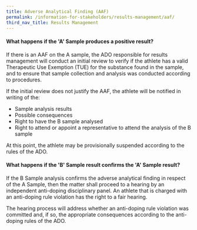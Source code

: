 ```yaml
---
title: Adverse Analytical Finding (AAF) 
permalink: /information-for-stakeholders/results-management/aaf/
third_nav_title: Results Management
---
```

#### **What happens if the 'A' Sample produces a positive result?**
If there is an AAF on the A sample, the ADO responsible for results management will conduct an initial review to verify if the athlete has a valid Therapeutic Use Exemption (TUE) for the substance found in the sample, and to ensure that sample collection and analysis was conducted according to procedures.

If the initial review does not justify the AAF, the athlete will be notified in writing of the:
-  Sample analysis results
-  Possible consequences
-  Right to have the B sample analysed
-  Right to attend or appoint a representative to attend the analysis of the B sample

At this point, the athlete may be provisionally suspended according to the rules of the ADO.

#### **What happens if the 'B' Sample result confirms the 'A' Sample result?**
If the B Sample analysis confirms the adverse analytical finding in respect of the A Sample, then the matter shall proceed to a hearing by an independent anti-doping disciplinary panel. An athlete that is charged with an anti-doping rule violation has the right to a fair hearing.

The hearing process will address whether an anti-doping rule violation was committed and, if so, the appropriate consequences according to the anti-doping rules of the ADO.

